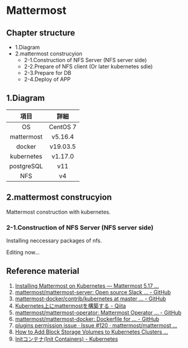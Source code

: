 # Mattermost

## Chapter structure

- 1.Diagram
- 2.mattermost construcyion
  - 2-1.Construction of NFS Server (NFS server side)
  - 2-2.Prepare of NFS client (Or later kubernetes sdie)
  - 2-3.Prepare for DB
  - 2-4.Deploy of APP

## 1.Diagram

| 項目 | 詳細 |
| :--: | :--: |
| OS | CentOS 7 |
| mattermost | v5.16.4 |
| docker | v19.03.5 |
| kubernetes | v1.17.0 |
| postgreSQL | v11 |
| NFS | v4 |

## 2.mattermost construcyion

Mattermost construction with kubernetes.

### 2-1.Construction of NFS Server (NFS server side)

Installing neccessary packages of nfs.

Editing now...

## Reference material

1. [Installing Mattermost on Kubernetes — Mattermost 5.17 ...](https://docs.mattermost.com/install/install-kubernetes.html)
2. [mattermost/mattermost-server: Open source Slack ... - GitHub](https://github.com/mattermost/mattermost-server)
3. [mattermost-docker/contrib/kubernetes at master ... - GitHub](https://github.com/mattermost/mattermost-docker/tree/master/contrib/kubernetes)
4. [Kubernetes上にmattermostを構築する - Qiita](https://qiita.com/iguchikoma/items/d8d22a43bd0716ea1676)
5. [mattermost/mattermost-operator: Mattermost Operator ... - GitHub](https://github.com/mattermost/mattermost-operator)
6. [mattermost/mattermost-docker: Dockerfile for ... - GitHub](https://github.com/mattermost/mattermost-docker)
7. [plugins permission issue · Issue #120 · mattermost/mattermost ...](https://github.com/mattermost/mattermost-helm/issues/120)
8. [How to Add Block Storage Volumes to Kubernetes Clusters ...](https://www.digitalocean.com/docs/kubernetes/how-to/add-volumes/)
9. [Initコンテナ(Init Containers) - Kubernetes](https://kubernetes.io/ja/docs/concepts/workloads/pods/init-containers/)
